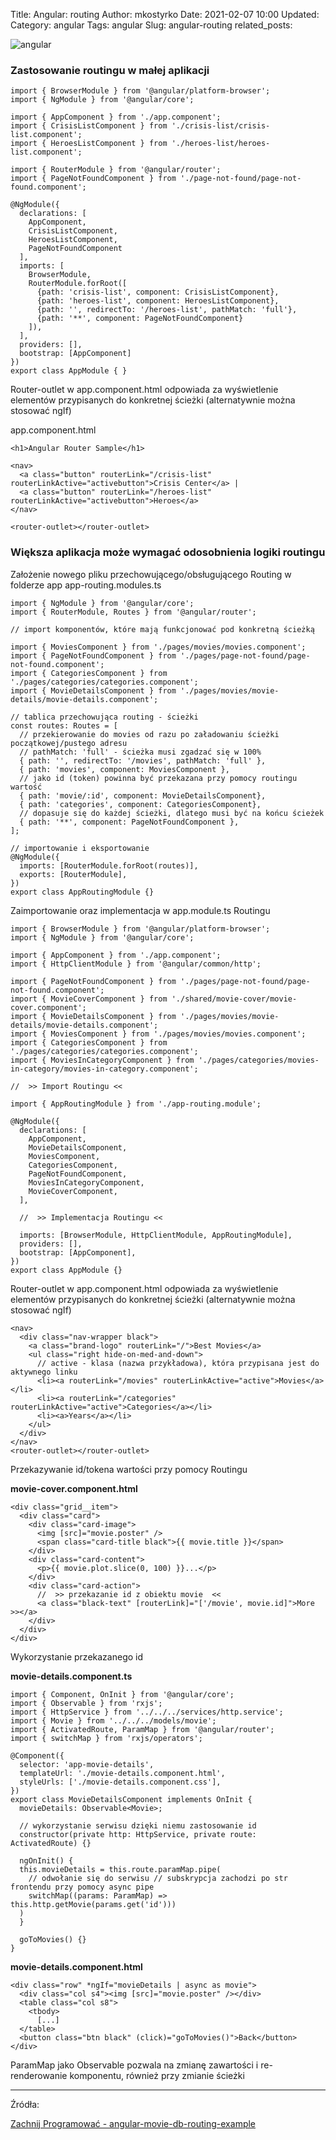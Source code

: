 Title: Angular: routing
Author: mkostyrko
Date: 2021-02-07 10:00
Updated:
Category: angular
Tags: angular
Slug: angular-routing
related_posts:

![angular](https://wpblog.semaphoreci.com/wp-content/uploads/2019/01/Testing-Components-in-Angular-2-with-Jasmine-776x320.png)

### Zastosowanie routingu w małej aplikacji

    import { BrowserModule } from '@angular/platform-browser';
    import { NgModule } from '@angular/core';

    import { AppComponent } from './app.component';
    import { CrisisListComponent } from './crisis-list/crisis-list.component';
    import { HeroesListComponent } from './heroes-list/heroes-list.component';

    import { RouterModule } from '@angular/router';
    import { PageNotFoundComponent } from './page-not-found/page-not-found.component';

    @NgModule({
      declarations: [
        AppComponent,
        CrisisListComponent,
        HeroesListComponent,
        PageNotFoundComponent
      ],
      imports: [
        BrowserModule,
        RouterModule.forRoot([
          {path: 'crisis-list', component: CrisisListComponent},
          {path: 'heroes-list', component: HeroesListComponent},
          {path: '', redirectTo: '/heroes-list', pathMatch: 'full'},
          {path: '**', component: PageNotFoundComponent}
        ]),
      ],
      providers: [],
      bootstrap: [AppComponent]
    })
    export class AppModule { }

Router-outlet w app.component.html odpowiada za wyświetlenie elementów przypisanych do konkretnej ścieżki (alternatywnie można stosować ngIf)

app.component.html

    <h1>Angular Router Sample</h1>

    <nav>
      <a class="button" routerLink="/crisis-list" routerLinkActive="activebutton">Crisis Center</a> |
      <a class="button" routerLink="/heroes-list" routerLinkActive="activebutton">Heroes</a>
    </nav>

    <router-outlet></router-outlet>


### Większa aplikacja może wymagać odosobnienia logiki routingu

Założenie nowego pliku przechowującego/obsługującego Routing w folderze app
app-routing.modules.ts

    import { NgModule } from '@angular/core';
    import { RouterModule, Routes } from '@angular/router';

    // import komponentów, które mają funkcjonować pod konkretną ścieżką

    import { MoviesComponent } from './pages/movies/movies.component';
    import { PageNotFoundComponent } from './pages/page-not-found/page-not-found.component';
    import { CategoriesComponent } from './pages/categories/categories.component';
    import { MovieDetailsComponent } from './pages/movies/movie-details/movie-details.component';

    // tablica przechowująca routing - ścieżki
    const routes: Routes = [
      // przekierowanie do movies od razu po załadowaniu ścieżki początkowej/pustego adresu
      // pathMatch: 'full' - ścieżka musi zgadzać się w 100%
      { path: '', redirectTo: '/movies', pathMatch: 'full' },
      { path: 'movies', component: MoviesComponent },
      // jako id (token) powinna być przekazana przy pomocy routingu wartość
      { path: 'movie/:id', component: MovieDetailsComponent},
      { path: 'categories', component: CategoriesComponent},
      // dopasuje się do każdej ścieżki, dlatego musi być na końcu ścieżek
      { path: '**', component: PageNotFoundComponent },
    ];

    // importowanie i eksportowanie
    @NgModule({
      imports: [RouterModule.forRoot(routes)],
      exports: [RouterModule],
    })
    export class AppRoutingModule {}

Zaimportowanie oraz implementacja w app.module.ts Routingu

    import { BrowserModule } from '@angular/platform-browser';
    import { NgModule } from '@angular/core';

    import { AppComponent } from './app.component';
    import { HttpClientModule } from '@angular/common/http';

    import { PageNotFoundComponent } from './pages/page-not-found/page-not-found.component';
    import { MovieCoverComponent } from './shared/movie-cover/movie-cover.component';
    import { MovieDetailsComponent } from './pages/movies/movie-details/movie-details.component';
    import { MoviesComponent } from './pages/movies/movies.component';
    import { CategoriesComponent } from './pages/categories/categories.component';
    import { MoviesInCategoryComponent } from './pages/categories/movies-in-category/movies-in-category.component';

    //  >> Import Routingu <<

    import { AppRoutingModule } from './app-routing.module';

    @NgModule({
      declarations: [
        AppComponent,
        MovieDetailsComponent,
        MoviesComponent,
        CategoriesComponent,
        PageNotFoundComponent,
        MoviesInCategoryComponent,
        MovieCoverComponent,
      ],

      //  >> Implementacja Routingu <<

      imports: [BrowserModule, HttpClientModule, AppRoutingModule],
      providers: [],
      bootstrap: [AppComponent],
    })
    export class AppModule {}

Router-outlet w app.component.html odpowiada za wyświetlenie elementów przypisanych do konkretnej ścieżki (alternatywnie można stosować ngIf)

    <nav>
      <div class="nav-wrapper black">
        <a class="brand-logo" routerLink="/">Best Movies</a>
        <ul class="right hide-on-med-and-down">
          // active - klasa (nazwa przykładowa), która przypisana jest do aktywnego linku
          <li><a routerLink="/movies" routerLinkActive="active">Movies</a></li>
          <li><a routerLink="/categories" routerLinkActive="active">Categories</a></li>
          <li><a>Years</a></li>
        </ul>
      </div>
    </nav>
    <router-outlet></router-outlet>


Przekazywanie id/tokena wartości przy pomocy Routingu

**movie-cover.component.html**

    <div class="grid__item">
      <div class="card">
        <div class="card-image">
          <img [src]="movie.poster" />
          <span class="card-title black">{{ movie.title }}</span>
        </div>
        <div class="card-content">
          <p>{{ movie.plot.slice(0, 100) }}...</p>
        </div>
        <div class="card-action">
          //  >> przekazanie id z obiektu movie  <<
          <a class="black-text" [routerLink]="['/movie', movie.id]">More >></a>
        </div>
      </div>
    </div>

Wykorzystanie przekazanego id


**movie-details.component.ts**

    import { Component, OnInit } from '@angular/core';
    import { Observable } from 'rxjs';
    import { HttpService } from '../../../services/http.service';
    import { Movie } from '../../../models/movie';
    import { ActivatedRoute, ParamMap } from '@angular/router';
    import { switchMap } from 'rxjs/operators';

    @Component({
      selector: 'app-movie-details',
      templateUrl: './movie-details.component.html',
      styleUrls: ['./movie-details.component.css'],
    })
    export class MovieDetailsComponent implements OnInit {
      movieDetails: Observable<Movie>;

      // wykorzystanie serwisu dzięki niemu zastosowanie id
      constructor(private http: HttpService, private route: ActivatedRoute) {}

      ngOnInit() {
      this.movieDetails = this.route.paramMap.pipe(
        // odwołanie się do serwisu // subskrypcja zachodzi po str frontendu przy pomocy async pipe
        switchMap((params: ParamMap) => this.http.getMovie(params.get('id')))
      )
      }

      goToMovies() {}
    }


**movie-details.component.html**


    <div class="row" *ngIf="movieDetails | async as movie">
      <div class="col s4"><img [src]="movie.poster" /></div>
      <table class="col s8">
        <tbody>
          [...]
      </table>
      <button class="btn black" (click)="goToMovies()">Back</button>
    </div>


ParamMap jako Observable pozwala na zmianę zawartości i re-renderowanie komponentu, również przy zmianie ścieżki

---

Źródła:

[Zachnij Programować - angular-movie-db-routing-example](https://github.com/ZacznijProgramowac/angular-movie-db-routing-example/blob/002-router-param/src/app/app-routing.module.ts)
